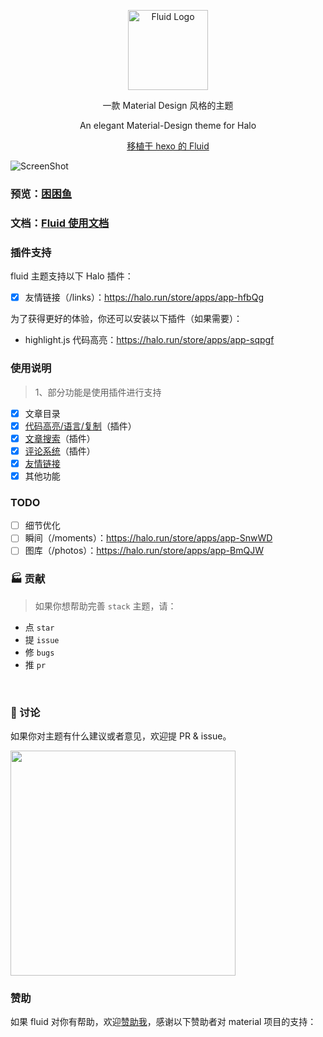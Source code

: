 <p align="center">
  <img alt="Fluid Logo" src="https://api.minio.yyds.pink/moony/files/2024/04/fluid3.png" width="128">
</p>

<p align="center">一款 Material Design 风格的主题</p>
<p align="center">An elegant Material-Design theme for Halo</p>
<p align="center"><a target="_blank" href="https://github.com/fluid-dev/hexo-theme-fluid">移植于 hexo 的 Fluid</a></p>

![ScreenShot](https://api.minio.yyds.pink/moony/files/2024/04/fluid2.png)

### 预览：[困困鱼](https://demo.kunkunyu.com?preview-theme=theme-fluid)

### 文档：[Fluid 使用文档](https://docs.kunkunyu.com/docs/fluid)


### 插件支持
fluid 主题支持以下 Halo 插件：

- [X] 友情链接（/links）：https://halo.run/store/apps/app-hfbQg

为了获得更好的体验，你还可以安装以下插件（如果需要）：
- highlight.js 代码高亮：https://halo.run/store/apps/app-sqpgf

### 使用说明
> 1、部分功能是使用插件进行支持  
- [X] 文章目录
- [X] [代码高亮/语言/复制](https://github.com/halo-sigs/plugin-highlightjs)（插件）
- [x] [文章搜索](https://github.com/halo-sigs/plugin-search-widget)（插件）
- [X] [评论系统](https://github.com/halo-sigs/plugin-comment-widget)（插件）
- [x] [友情链接](https://github.com/halo-sigs/plugin-links)
- [x] 其他功能

### TODO
- [ ] 细节优化
- [ ] 瞬间（/moments）：https://halo.run/store/apps/app-SnwWD  
- [ ] 图库（/photos）：https://halo.run/store/apps/app-BmQJW

### 🏭 贡献

> 如果你想帮助完善 `stack` 主题，请：

- 点 `star`
- 提 `issue`
- 修 `bugs`
- 推 `pr`

<br>

### 💬 讨论

如果你对主题有什么建议或者意见，欢迎提 PR & issue。

<img width="360" src="https://api.minio.yyds.pink/halo-docs/2024/04/hao-2.jpg" />


### 赞助
如果 fluid 对你有帮助，欢迎[赞助我](https://afdian.net/a/moony_la)，感谢以下赞助者对 material 项目的支持：